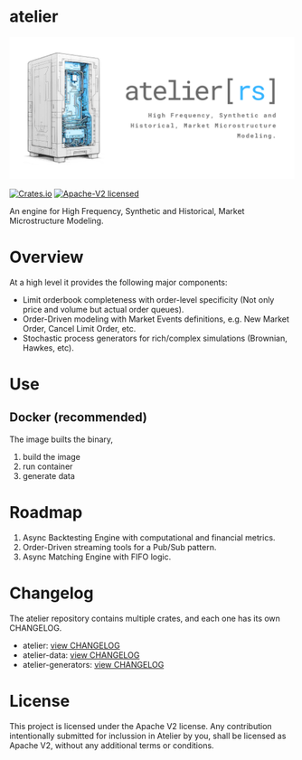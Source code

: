 # atelier

![atelier](assets/images/atelier_banner.png)

[![Crates.io][badge-crates]][url-crates]
[![Apache-V2 licensed][badge-license]][url-license]

[badge-crates]: https://img.shields.io/crates/v/atelier.svg
[url-crates]: https://crates.io/crates/atelier

[badge-license]: https://img.shields.io/badge/license-apachev2-blue.svg
[url-license]: https://github.com/iteralabs/atelier/blob/develop/LICENSE

An engine for High Frequency, Synthetic and Historical, Market Microstructure Modeling.

# Overview

At a high level it provides the following major components: 

- Limit orderbook completeness with order-level specificity (Not only price and volume but actual order queues).
- Order-Driven modeling with Market Events definitions, e.g. New Market Order, Cancel Limit Order, etc.
- Stochastic process generators for rich/complex simulations (Brownian, Hawkes, etc).


# Use


## Docker (recommended)

The image builts the binary, 

1. build the image
2. run container
3. generate data

# Roadmap

1. Async Backtesting Engine with computational and financial metrics.
2. Order-Driven streaming tools for a Pub/Sub pattern.
3. Async Matching Engine with FIFO logic.

# Changelog

The atelier repository contains multiple crates, and each one has its own CHANGELOG.

- atelier: [view CHANGELOG](https://github.com/iteralabs/atelier/blob/main/atelier/CHANGELOG.md)
- atelier-data: [view CHANGELOG](https://github.com/iteralabs/atelier/blob/main/atelier-data/CHANGELOG.md)
- atelier-generators: [view CHANGELOG](https://github.com/iteralabs/atelier/blob/main/atelier-generators/CHANGELOG.md)

# License

This project is licensed under the Apache V2 license. Any contribution intentionally submitted for inclussion in Atelier by you, shall be licensed as Apache V2, without any additional terms or conditions. 
